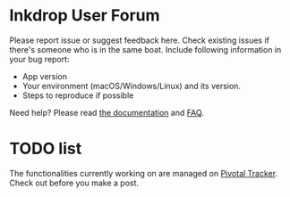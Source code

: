 # Inkdrop User Forum

Please report issue or suggest feedback here.
Check existing issues if there's someone who is in the same boat.
Include following information in your bug report:

 * App version
 * Your environment (macOS/Windows/Linux) and its version.
 * Steps to reproduce if possible

Need help? Please read [the documentation](http://doc.inkdrop.info/) and [FAQ](http://doc.inkdrop.info/faq).

# TODO list

The functionalities currently working on are managed on [Pivotal Tracker](https://www.pivotaltracker.com/n/projects/1910393).
Check out before you make a post.
